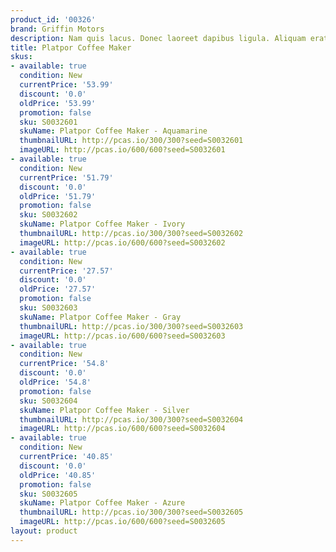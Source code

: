 ```yaml
---
product_id: '00326'
brand: Griffin Motors
description: Nam quis lacus. Donec laoreet dapibus ligula. Aliquam erat volutpat.
title: Platpor Coffee Maker
skus:
- available: true
  condition: New
  currentPrice: '53.99'
  discount: '0.0'
  oldPrice: '53.99'
  promotion: false
  sku: S0032601
  skuName: Platpor Coffee Maker - Aquamarine
  thumbnailURL: http://pcas.io/300/300?seed=S0032601
  imageURL: http://pcas.io/600/600?seed=S0032601
- available: true
  condition: New
  currentPrice: '51.79'
  discount: '0.0'
  oldPrice: '51.79'
  promotion: false
  sku: S0032602
  skuName: Platpor Coffee Maker - Ivory
  thumbnailURL: http://pcas.io/300/300?seed=S0032602
  imageURL: http://pcas.io/600/600?seed=S0032602
- available: true
  condition: New
  currentPrice: '27.57'
  discount: '0.0'
  oldPrice: '27.57'
  promotion: false
  sku: S0032603
  skuName: Platpor Coffee Maker - Gray
  thumbnailURL: http://pcas.io/300/300?seed=S0032603
  imageURL: http://pcas.io/600/600?seed=S0032603
- available: true
  condition: New
  currentPrice: '54.8'
  discount: '0.0'
  oldPrice: '54.8'
  promotion: false
  sku: S0032604
  skuName: Platpor Coffee Maker - Silver
  thumbnailURL: http://pcas.io/300/300?seed=S0032604
  imageURL: http://pcas.io/600/600?seed=S0032604
- available: true
  condition: New
  currentPrice: '40.85'
  discount: '0.0'
  oldPrice: '40.85'
  promotion: false
  sku: S0032605
  skuName: Platpor Coffee Maker - Azure
  thumbnailURL: http://pcas.io/300/300?seed=S0032605
  imageURL: http://pcas.io/600/600?seed=S0032605
layout: product
---
```

